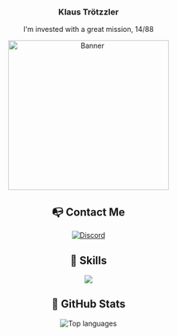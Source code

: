 <div id="main" align="center">
<div id="header">
  <h3>Klaus Trötzzler</h3>
  <p>I'm invested with a great mission, 14/88</p>
  <img src="https://github.com/trotzzlerborea/trotzzlerborea/assets/138235336/26ed136b-cee9-4e06-a82f-9ab391721b78" height="300px" width="80%" alt="Banner">

</div>

<div id="contact">
  <h2>📭 Contact Me</h2>
  <a href="https://discord.com/users/1105073207251325028" target="_blank">
    <img src="https://img.shields.io/badge/Discord-blue?style=for-the-badge&logo=discord&logoColor=white" alt="Discord"/>
  </a>
</div>

<div id="technologies">
  <h2>🔨 Skills</h2>
  <img src="https://skillicons.dev/icons?i=js,ts,go,deno,html,css,nodejs,vue,nuxtjs,adonis,postgres,redis,mongodb,prisma,git" alt"skills"
</div>

<div id="informations">
  <h2>🌟 GitHub Stats</h2>
  <img src="https://github-readme-stats.vercel.app/api/top-langs/?username=trotzzler&layout=compact&theme=tokyonight" alt="Top languages">
</div>
</div>
